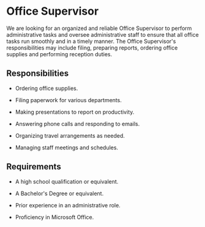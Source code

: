 # Office Supervisor

We are looking for an organized and reliable Office Supervisor to perform administrative tasks and oversee administrative staff to ensure that all office tasks run smoothly and in a timely manner. The Office Supervisor's responsibilities may include filing, preparing reports, ordering office supplies and performing reception duties.

## Responsibilities

* Ordering office supplies.

* Filing paperwork for various departments.

* Making presentations to report on productivity.

* Answering phone calls and responding to emails.

* Organizing travel arrangements as needed.

* Managing staff meetings and schedules.

## Requirements

* A high school qualification or equivalent.

* A Bachelor's Degree or equivalent.

* Prior experience in an administrative role.

* Proficiency in Microsoft Office.

